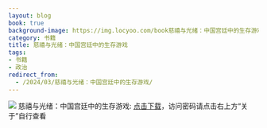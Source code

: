 ```yaml
---
layout: blog
book: true
background-image: https://img.locyoo.com/book慈禧与光绪：中国宫廷中的生存游戏.jpg
category: 书籍
title: 慈禧与光绪：中国宫廷中的生存游戏
tags:
- 书籍
- 政治
redirect_from:
  - /2024/03/慈禧与光绪：中国宫廷中的生存游戏/
---
```

![](https://img.locyoo.com/book慈禧与光绪：中国宫廷中的生存游戏.jpg)
慈禧与光绪：中国宫廷中的生存游戏: <a name = "ref1" href="https://url18.ctfile.com/f/50983618-1268598199-38075c?p=3619">点击下载</a>，访问密码请点击右上方“关于”自行查看